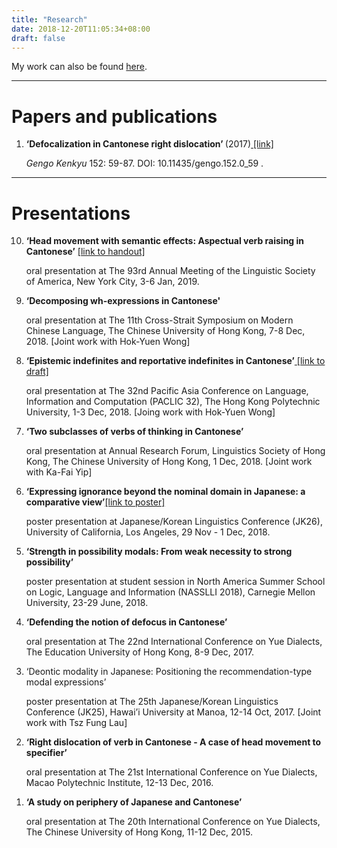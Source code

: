 ```yaml
---
title: "Research"
date: 2018-12-20T11:05:34+08:00
draft: false
---
```

My work can also be found <a href=https://www.researchgate.net/profile/Tommy_Tsz_Ming_Lee> here</a>.

---------------------------
<h1>Papers and publications</h1>

<ol reversed>
<li> <b>‘Defocalization in Cantonese right dislocation’ </b> (2017)<a href= https://www.jstage.jst.go.jp/article/gengo/152/0/152_59/_pdf> [link]</a><p>

<i>Gengo Kenkyu</i> 152: 59-87. DOI: 10.11435/gengo.152.0_59 . </li>
</ol>

---------------------------
<h1>Presentations</h1>
<ol reversed>
<li> <b> ‘Head movement with semantic effects: Aspectual verb raising in Cantonese’</b> <a href = https://www.researchgate.net/publication/330185116_Head_movement_with_semantic_effects_Aspectual_verb_raising_in_Cantonese> [link to handout]</a>

oral presentation at The 93rd Annual Meeting of the Linguistic Society of America, New York City, 3-6 Jan, 2019.</li>

<li> <b>‘Decomposing wh-expressions in Cantonese'</b>

oral presentation at The 11th Cross-Strait Symposium on Modern Chinese Language, The
Chinese University of Hong Kong, 7-8 Dec, 2018.
[Joint work with Hok-Yuen Wong]</li>


<li> <b>‘Epistemic indefinites and reportative indefinites in Cantonese’</b><a href = https://www.researchgate.net/publication/329935763_Epistemic_Indefinites_and_Reportative_Indefinites_in_Cantonese> [link to draft]</a>

oral presentation at The 32nd Pacific Asia Conference on Language, Information and Computation
(PACLIC 32), The Hong Kong Polytechnic University, 1-3 Dec, 2018.
[Joing work with Hok-Yuen Wong]</li>

<li> <b>‘Two subclasses of verbs of thinking in Cantonese’</b>

oral presentation at Annual Research Forum, Linguistics Society of Hong Kong, The Chinese
University of Hong Kong, 1 Dec, 2018.
[Joint work with Ka-Fai Yip]</li>

<li> <b>‘Expressing ignorance beyond the nominal domain in Japanese: a comparative view’</b><a href = https://www.researchgate.net/publication/329935548_Expressing_ignorance_beyond_the_nominal_domain_in_Japanese_a_comparative_view>[link to poster] </a>

poster presentation at Japanese/Korean Linguistics Conference (JK26), University of California,
Los Angeles, 29 Nov - 1 Dec, 2018. </li>

<li> <b>‘Strength in possibility modals: From weak necessity to strong possibility’</b>

poster presentation at student session in North America Summer School on Logic, Language
and Information (NASSLLI 2018), Carnegie Mellon University, 23-29 June, 2018.</li>

<li> <b>‘Defending the notion of defocus in Cantonese’</b>

oral presentation at The 22nd International Conference on Yue Dialects, The Education University
of Hong Kong, 8-9 Dec, 2017.</li>

<li> </b>‘Deontic modality in Japanese: Positioning the recommendation-type modal expressions’</b>

poster presentation at The 25th Japanese/Korean Linguistics Conference (JK25), Hawai’i University
at Manoa, 12-14 Oct, 2017.
[Joint work with Tsz Fung Lau]</li>

<li> <b>‘Right dislocation of verb in Cantonese - A case of head movement to specifier’</b>

oral presentation at The 21st International Conference on Yue Dialects, Macao Polytechnic Institute,
12-13 Dec, 2016.</li>

<li> <b>‘A study on periphery of Japanese and Cantonese’</b>

oral presentation at The 20th International Conference on Yue Dialects, The Chinese University of
Hong Kong, 11-12 Dec, 2015.</li>
</ol>
